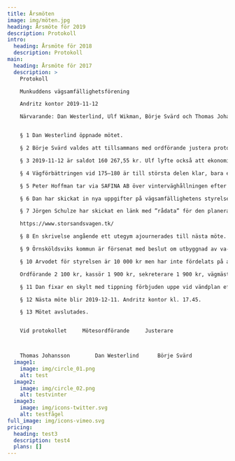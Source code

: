 ```yaml
---
title: Årsmöten
image: img/möten.jpg
heading: Årsmöte för 2019
description: Protokoll
intro:
  heading: Årsmöte för 2018
  description: Protokoll
main:
  heading: Årsmöte för 2017
  description: >
    Protokoll

    Munkuddens vägsamfällighetsförening

    Andritz kontor 2019-11-12

    Närvarande: Dan Westerlind, Ulf Wikman, Börje Svärd och Thomas Johansson


    § 1 Dan Westerlind öppnade mötet.

    § 2 Börje Svärd valdes att tillsammans med ordförande justera protokollet.

    § 3 2019-11-12 är saldot 160 267,55 kr. Ulf lyfte också att ekonomin ser bra ut just nu och att medlemsavgifter betalas in allt eftersom.

    § 4 Vägförbättringen vid 175–180 är till största delen klar, bara elkabel och slang saknas. Börje fixar plastslang och Dan elkabel.

    § 5 Peter Hoffman tar via SAFINA AB över vinterväghållningen efter Storsandsvägen. Jocke Westling har inte längre entreprenaden för Tallstigen och vägen från Vikbotten till Gullviks camping. Det innebär att han ska sitta och köra ”tomt” till Storsandsvägens början. Enligt Jocke innebär det inga förändringar för vinterväghållningen av Storsandsvägen, den enda skillnaden blir att fakturan kommer från SAFINA. Dan kontaktar Michael Rosén, Tallstigen, angående en skrivelse till Örnsköldsviks kommun för att säkerställa en bra vinterväghållning för hela sträckan eftersom det p.g.a. olika utförandetider kan bli så att Storsandsvägen är plogad men inte vägen från Vikbotten till Gullvik.

    § 6 Dan har skickat in nya uppgifter på vägsamfällighetens styrelse till Lantmäteriet. En uppdatering bör göras efter varje årsmöte.

    § 7 Jörgen Schulze har skickat en länk med ”rådata” för den planerade hemsidan. Följ länken och fundera över hur vi skulle vilja ha det. Nästa styrelsemöte fattar vi beslut. Har du inte möjlighet att närvara då så mejla gärna dina synpunkter. 

    https://www.storsandsvagen.tk/

    § 8 En skrivelse angående ett utegym ajournerades till nästa möte.

    § 9 Örnsköldsviks kommun är försenat med beslut om utbyggnad av va-nätet för bland annat Gullviksområdet. Ett politiskt beslut om tidsplanen väntas tas i december. Thomas J fortsätter att hålla kontakten med kommunen.

    § 10 Arvodet för styrelsen är 10 000 kr men har inte fördelats på annat sätt än befrielse från vägavgift. Förslag från styrelsen är att fördela på följande sätt:

    Ordförande 2 100 kr, kassör 1 900 kr, sekreterare 1 900 kr, vägmästare 2 100 kr, ledamot 800 kr och suppleanter 3*400 kr. Beslut fattas på nästa möte.

    § 11 Dan fixar en skylt med tippning förbjuden uppe vid vändplan efter skogsvägen som börjar vid Lillsand.

    § 12 Nästa möte blir 2019-12-11. Andritz kontor kl. 17.45.

    § 13 Mötet avslutades. 


    Vid protokollet		Mötesordförande		Justerare



    Thomas Johansson		Dan Westerlind		Börje Svärd
  image1:
    image: img/circle_01.png
    alt: test
  image2:
    image: img/circle_02.png
    alt: testvinter
  image3:
    image: img/icons-twitter.svg
    alt: testfågel
full_image: img/icons-vimeo.svg
pricing:
  heading: test3
  description: test4
  plans: []
---
```

